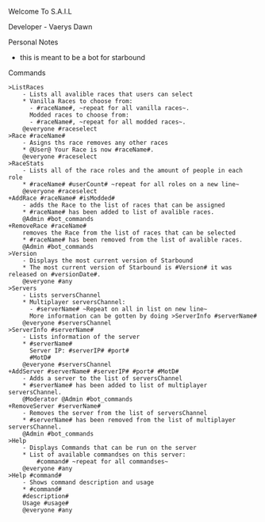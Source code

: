 Welcome To S.A.I.L

Developer - Vaerys Dawn

Personal Notes

- this is meant to be a bot for starbound

Commands

	>ListRaces
		- Lists all avalible races that users can select
		* Vanilla Races to choose from:
		  - #raceName#, ~repeat for all vanilla races~.
		  Modded races to choose from:
		  - #raceName#, ~repeat for all modded races~.
		@everyone #raceselect
	>Race #raceName#
		- Asigns ths race removes any other races
		* @User@ Your Race is now #raceName#.
		@everyone #raceselect
	>RaceStats
		- Lists all of the race roles and the amount of people in each role
		* #raceName# #userCount# ~repeat for all roles on a new line~
		@everyone #raceselect
	+AddRace #raceName# #isModded#
		- adds the Race to the list of races that can be assigned
		* #raceName# has been added to list of avalible races.
		@Admin #bot_commands
	+RemoveRace #raceName#
		removes the Race from the list of races that can be selected
		* #raceName# has been removed from the list of avalible races.
		@Admin #bot_commands
	>Version
		- Displays the most current version of Starbound
		* The most current version of Starbound is #Version# it was released on #versionDate#.
		@everyone #any
	>Servers
		- Lists serversChannel
		* Multiplayer serversChannel:
		  - #serverName# ~Repeat on all in list on new line~
		  More information can be gotten by doing >ServerInfo #serverName#
		@everyone #serversChannel
	>ServerInfo #serverName#
		- Lists information of the server
		* #serverName#
		  Server IP: #serverIP# #port#
		  #MotD#
		@everyone #serversChannel
	+AddServer #serverName# #serverIP# #port# #MotD#
		- Adds a server to the list of serversChannel
		* #serverName# has been added to list of multiplayer serversChannel.
		@Moderator @Admin #bot_commands
	+RemoveServer #serverName#
		- Removes the server from the list of serversChannel
		* #serverName# has been removed from the list of multiplayer serversChannel.
		@Admin #bot_commands
	>Help
		- Displays Commands that can be run on the server
		* List of available commandses on this server:
			#command# ~repeat for all commandses~
		@everyone #any
	>Help #command#
		- Shows command description and usage
		* #command#
		#description#
		Usage #usage#
		@everyone #any
	

	
		
		